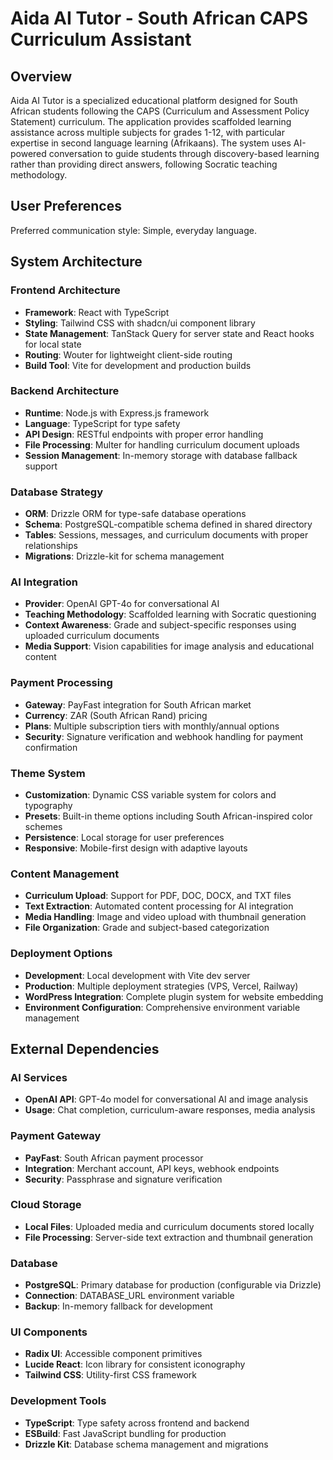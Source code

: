 # Aida AI Tutor - South African CAPS Curriculum Assistant

## Overview

Aida AI Tutor is a specialized educational platform designed for South African students following the CAPS (Curriculum and Assessment Policy Statement) curriculum. The application provides scaffolded learning assistance across multiple subjects for grades 1-12, with particular expertise in second language learning (Afrikaans). The system uses AI-powered conversation to guide students through discovery-based learning rather than providing direct answers, following Socratic teaching methodology.

## User Preferences

Preferred communication style: Simple, everyday language.

## System Architecture

### Frontend Architecture
- **Framework**: React with TypeScript
- **Styling**: Tailwind CSS with shadcn/ui component library
- **State Management**: TanStack Query for server state and React hooks for local state
- **Routing**: Wouter for lightweight client-side routing
- **Build Tool**: Vite for development and production builds

### Backend Architecture
- **Runtime**: Node.js with Express.js framework
- **Language**: TypeScript for type safety
- **API Design**: RESTful endpoints with proper error handling
- **File Processing**: Multer for handling curriculum document uploads
- **Session Management**: In-memory storage with database fallback support

### Database Strategy
- **ORM**: Drizzle ORM for type-safe database operations
- **Schema**: PostgreSQL-compatible schema defined in shared directory
- **Tables**: Sessions, messages, and curriculum documents with proper relationships
- **Migrations**: Drizzle-kit for schema management

### AI Integration
- **Provider**: OpenAI GPT-4o for conversational AI
- **Teaching Methodology**: Scaffolded learning with Socratic questioning
- **Context Awareness**: Grade and subject-specific responses using uploaded curriculum documents
- **Media Support**: Vision capabilities for image analysis and educational content

### Payment Processing
- **Gateway**: PayFast integration for South African market
- **Currency**: ZAR (South African Rand) pricing
- **Plans**: Multiple subscription tiers with monthly/annual options
- **Security**: Signature verification and webhook handling for payment confirmation

### Theme System
- **Customization**: Dynamic CSS variable system for colors and typography
- **Presets**: Built-in theme options including South African-inspired color schemes
- **Persistence**: Local storage for user preferences
- **Responsive**: Mobile-first design with adaptive layouts

### Content Management
- **Curriculum Upload**: Support for PDF, DOC, DOCX, and TXT files
- **Text Extraction**: Automated content processing for AI integration
- **Media Handling**: Image and video upload with thumbnail generation
- **File Organization**: Grade and subject-based categorization

### Deployment Options
- **Development**: Local development with Vite dev server
- **Production**: Multiple deployment strategies (VPS, Vercel, Railway)
- **WordPress Integration**: Complete plugin system for website embedding
- **Environment Configuration**: Comprehensive environment variable management

## External Dependencies

### AI Services
- **OpenAI API**: GPT-4o model for conversational AI and image analysis
- **Usage**: Chat completion, curriculum-aware responses, media analysis

### Payment Gateway
- **PayFast**: South African payment processor
- **Integration**: Merchant account, API keys, webhook endpoints
- **Security**: Passphrase and signature verification

### Cloud Storage
- **Local Files**: Uploaded media and curriculum documents stored locally
- **File Processing**: Server-side text extraction and thumbnail generation

### Database
- **PostgreSQL**: Primary database for production (configurable via Drizzle)
- **Connection**: DATABASE_URL environment variable
- **Backup**: In-memory fallback for development

### UI Components
- **Radix UI**: Accessible component primitives
- **Lucide React**: Icon library for consistent iconography
- **Tailwind CSS**: Utility-first CSS framework

### Development Tools
- **TypeScript**: Type safety across frontend and backend
- **ESBuild**: Fast JavaScript bundling for production
- **Drizzle Kit**: Database schema management and migrations